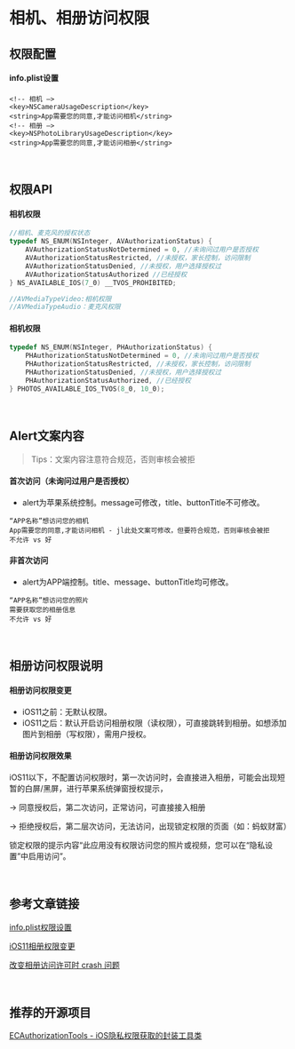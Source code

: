 # 相机、相册访问权限


## 权限配置

####  info.plist设置

```
<!-- 相机 —> 
<key>NSCameraUsageDescription</key>
<string>App需要您的同意,才能访问相机</string>
<!-- 相册 —> 
<key>NSPhotoLibraryUsageDescription</key>
<string>App需要您的同意,才能访问相册</string>
```
<br>



## 权限API

####  相机权限

```objective-c
//相机、麦克风的授权状态
typedef NS_ENUM(NSInteger, AVAuthorizationStatus) {
    AVAuthorizationStatusNotDetermined = 0, //未询问过用户是否授权
    AVAuthorizationStatusRestricted, //未授权，家长控制，访问限制
    AVAuthorizationStatusDenied, //未授权，用户选择授权过
    AVAuthorizationStatusAuthorized //已经授权
} NS_AVAILABLE_IOS(7_0) __TVOS_PROHIBITED;

//AVMediaTypeVideo:相机权限
//AVMediaTypeAudio：麦克风权限
```

####  相机权限

```objective-c
typedef NS_ENUM(NSInteger, PHAuthorizationStatus) {
    PHAuthorizationStatusNotDetermined = 0, //未询问过用户是否授权
    PHAuthorizationStatusRestricted, //未授权，家长控制，访问限制
    PHAuthorizationStatusDenied, //未授权，用户选择授权过           
    PHAuthorizationStatusAuthorized, //已经授权  
} PHOTOS_AVAILABLE_IOS_TVOS(8_0, 10_0);
```
<br>



## Alert文案内容

> Tips：文案内容注意符合规范，否则审核会被拒

#### 首次访问（未询问过用户是否授权）

- alert为苹果系统控制。message可修改，title、buttonTitle不可修改。

```
“APP名称”想访问您的相机
App需要您的同意,才能访问相机 - jl此处文案可修改，但要符合规范，否则审核会被拒
不允许 vs 好
```

#### 非首次访问

- alert为APP端控制。title、message、buttonTitle均可修改。

```
“APP名称”想访问您的照片
需要获取您的相册信息
不允许 vs 好
```
<br>



## 相册访问权限说明


#### 相册访问权限变更

- iOS11之前：无默认权限。
- iOS11之后：默认开启访问相册权限（读权限），可直接跳转到相册。如想添加图片到相册（写权限），需用户授权。


#### 相册访问权限效果

iOS11以下，不配置访问权限时，第一次访问时，会直接进入相册，可能会出现短暂的白屏/黑屏，进行苹果系统弹窗授权提示，

-> 同意授权后，第二次访问，正常访问，可直接接入相册

-> 拒绝授权后，第二层次访问，无法访问，出现锁定权限的页面（如：蚂蚁财富）

锁定权限的提示内容“此应用没有权限访问您的照片或视频，您可以在“隐私设置”中启用访问”。

<br>



## 参考文章链接

[info.plist权限设置](https://blog.csdn.net/qq413191840/article/details/74171751)

[iOS11相册权限变更](https://www.jianshu.com/p/c03a87e4ca87)

[改变相册访问许可时 crash 问题](http://www.cocoachina.com/ios/20161129/18218.html)

<br>



## 推荐的开源项目

[ECAuthorizationTools - iOS隐私权限获取的封装工具类](https://blog.csdn.net/qq_30513483/article/details/74388625)

<br>

